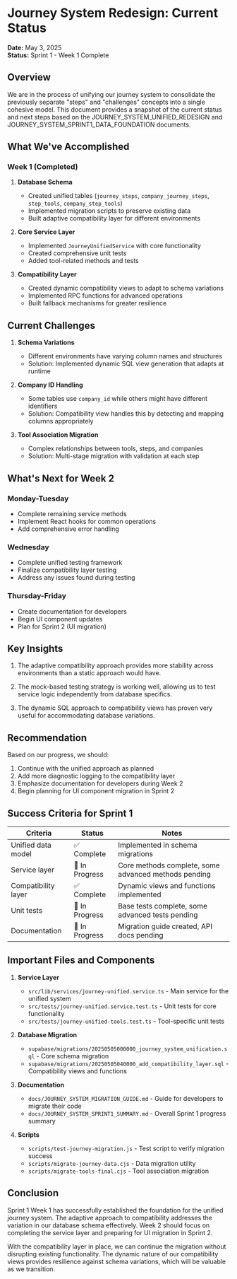 # Journey System Redesign: Current Status

**Date:** May 3, 2025  
**Status:** Sprint 1 - Week 1 Complete

## Overview

We are in the process of unifying our journey system to consolidate the previously separate "steps" and "challenges" concepts into a single cohesive model. This document provides a snapshot of the current status and next steps based on the JOURNEY_SYSTEM_UNIFIED_REDESIGN and JOURNEY_SYSTEM_SPRINT1_DATA_FOUNDATION documents.

## What We've Accomplished

### Week 1 (Completed)

1. **Database Schema**
   - Created unified tables (`journey_steps`, `company_journey_steps`, `step_tools`, `company_step_tools`)
   - Implemented migration scripts to preserve existing data
   - Built adaptive compatibility layer for different environments

2. **Core Service Layer**
   - Implemented `JourneyUnifiedService` with core functionality
   - Created comprehensive unit tests
   - Added tool-related methods and tests

3. **Compatibility Layer**
   - Created dynamic compatibility views to adapt to schema variations
   - Implemented RPC functions for advanced operations
   - Built fallback mechanisms for greater resilience

## Current Challenges

1. **Schema Variations**
   - Different environments have varying column names and structures
   - Solution: Implemented dynamic SQL view generation that adapts at runtime

2. **Company ID Handling**
   - Some tables use `company_id` while others might have different identifiers
   - Solution: Compatibility view handles this by detecting and mapping columns appropriately

3. **Tool Association Migration**
   - Complex relationships between tools, steps, and companies
   - Solution: Multi-stage migration with validation at each step

## What's Next for Week 2

### Monday-Tuesday
- Complete remaining service methods
- Implement React hooks for common operations
- Add comprehensive error handling

### Wednesday
- Complete unified testing framework
- Finalize compatibility layer testing
- Address any issues found during testing

### Thursday-Friday
- Create documentation for developers
- Begin UI component updates
- Plan for Sprint 2 (UI migration)

## Key Insights

1. The adaptive compatibility approach provides more stability across environments than a static approach would have.

2. The mock-based testing strategy is working well, allowing us to test service logic independently from database specifics.

3. The dynamic SQL approach to compatibility views has proven very useful for accommodating database variations.

## Recommendation

Based on our progress, we should:

1. Continue with the unified approach as planned
2. Add more diagnostic logging to the compatibility layer
3. Emphasize documentation for developers during Week 2
4. Begin planning for UI component migration in Sprint 2

## Success Criteria for Sprint 1

| Criteria | Status | Notes |
|----------|--------|-------|
| Unified data model | ✅ Complete | Implemented in schema migrations |
| Service layer | 🔶 In Progress | Core methods complete, some advanced methods pending |
| Compatibility layer | ✅ Complete | Dynamic views and functions implemented |
| Unit tests | 🔶 In Progress | Base tests complete, some advanced tests pending |
| Documentation | 🔶 In Progress | Migration guide created, API docs pending |

## Important Files and Components

1. **Service Layer**
   - `src/lib/services/journey-unified.service.ts` - Main service for the unified system
   - `src/tests/journey-unified.service.test.ts` - Unit tests for core functionality
   - `src/tests/journey-unified-tools.test.ts` - Tool-specific unit tests

2. **Database Migration**
   - `supabase/migrations/20250505000000_journey_system_unification.sql` - Core schema migration
   - `supabase/migrations/20250505040000_add_compatibility_layer.sql` - Compatibility views and functions

3. **Documentation**
   - `docs/JOURNEY_SYSTEM_MIGRATION_GUIDE.md` - Guide for developers to migrate their code
   - `docs/JOURNEY_SYSTEM_SPRINT1_SUMMARY.md` - Overall Sprint 1 progress summary

4. **Scripts**
   - `scripts/test-journey-migration.js` - Test script to verify migration success
   - `scripts/migrate-journey-data.cjs` - Data migration utility
   - `scripts/migrate-tools-final.cjs` - Tool association migration

## Conclusion

Sprint 1 Week 1 has successfully established the foundation for the unified journey system. The adaptive approach to compatibility addresses the variation in our database schema effectively. Week 2 should focus on completing the service layer and preparing for UI migration in Sprint 2.

With the compatibility layer in place, we can continue the migration without disrupting existing functionality. The dynamic nature of our compatibility views provides resilience against schema variations, which will be valuable as we transition.
